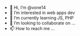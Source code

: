 - 👋 Hi, I’m @vone14
- 👀 I’m interested in web apps dev
- 🌱 I’m currently learning JS, PHP
- 💞️ I’m looking to collaborate on ...
- 📫 How to reach me ...

<!---
vone14/vone14 is a ✨ special ✨ repository because its `README.md` (this file) appears on your GitHub profile.
You can click the Preview link to take a look at your changes.
--->
